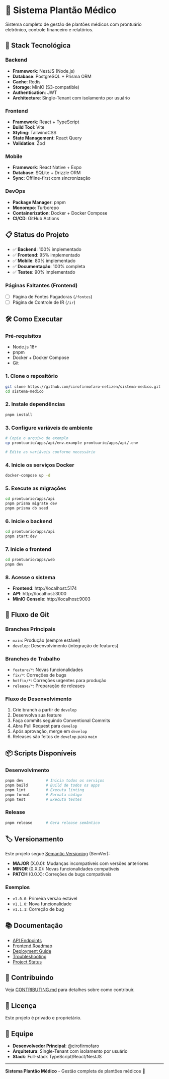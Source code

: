 # 🏥 Sistema Plantão Médico

Sistema completo de gestão de plantões médicos com prontuário eletrônico, controle financeiro e relatórios.

## 🚀 Stack Tecnológica

### Backend

- **Framework**: NestJS (Node.js)
- **Database**: PostgreSQL + Prisma ORM
- **Cache**: Redis
- **Storage**: MinIO (S3-compatible)
- **Authentication**: JWT
- **Architecture**: Single-Tenant com isolamento por usuário

### Frontend

- **Framework**: React + TypeScript
- **Build Tool**: Vite
- **Styling**: TailwindCSS
- **State Management**: React Query
- **Validation**: Zod

### Mobile

- **Framework**: React Native + Expo
- **Database**: SQLite + Drizzle ORM
- **Sync**: Offline-first com sincronização

### DevOps

- **Package Manager**: pnpm
- **Monorepo**: Turborepo
- **Containerization**: Docker + Docker Compose
- **CI/CD**: GitHub Actions

## 📋 Status do Projeto

- ✅ **Backend**: 100% implementado
- ✅ **Frontend**: 95% implementado
- ✅ **Mobile**: 80% implementado
- ✅ **Documentação**: 100% completa
- ✅ **Testes**: 90% implementado

### Páginas Faltantes (Frontend)

- [ ] Página de Fontes Pagadoras (`/fontes`)
- [ ] Página de Controle de IR (`/ir`)

## 🛠️ Como Executar

### Pré-requisitos

- Node.js 18+
- pnpm
- Docker + Docker Compose
- Git

### 1. Clone o repositório

```bash
git clone https://github.com/cirofirmofaro-netizen/sistema-medico.git
cd sistema-medico
```

### 2. Instale dependências

```bash
pnpm install
```

### 3. Configure variáveis de ambiente

```bash
# Copie o arquivo de exemplo
cp prontuario/apps/api/env.example prontuario/apps/api/.env

# Edite as variáveis conforme necessário
```

### 4. Inicie os serviços Docker

```bash
docker-compose up -d
```

### 5. Execute as migrações

```bash
cd prontuario/apps/api
pnpm prisma migrate dev
pnpm prisma db seed
```

### 6. Inicie o backend

```bash
cd prontuario/apps/api
pnpm start:dev
```

### 7. Inicie o frontend

```bash
cd prontuario/apps/web
pnpm dev
```

### 8. Acesse o sistema

- **Frontend**: http://localhost:5174
- **API**: http://localhost:3000
- **MinIO Console**: http://localhost:9003

## 🌿 Fluxo de Git

### Branches Principais

- `main`: Produção (sempre estável)
- `develop`: Desenvolvimento (integração de features)

### Branches de Trabalho

- `feature/*`: Novas funcionalidades
- `fix/*`: Correções de bugs
- `hotfix/*`: Correções urgentes para produção
- `release/*`: Preparação de releases

### Fluxo de Desenvolvimento

1. Crie branch a partir de `develop`
2. Desenvolva sua feature
3. Faça commits seguindo Conventional Commits
4. Abra Pull Request para `develop`
5. Após aprovação, merge em `develop`
6. Releases são feitos de `develop` para `main`

## 📦 Scripts Disponíveis

### Desenvolvimento

```bash
pnpm dev          # Inicia todos os serviços
pnpm build        # Build de todos os apps
pnpm lint         # Executa linting
pnpm format       # Formata código
pnpm test         # Executa testes
```

### Release

```bash
pnpm release      # Gera release semântico
```

## 🏷️ Versionamento

Este projeto segue [Semantic Versioning](https://semver.org/) (SemVer):

- **MAJOR** (X.0.0): Mudanças incompatíveis com versões anteriores
- **MINOR** (0.X.0): Novas funcionalidades compatíveis
- **PATCH** (0.0.X): Correções de bugs compatíveis

### Exemplos

- `v1.0.0`: Primeira versão estável
- `v1.1.0`: Nova funcionalidade
- `v1.1.1`: Correção de bug

## 📚 Documentação

- [API Endpoints](./API_ENDPOINTS.md)
- [Frontend Roadmap](./FRONTEND_ROADMAP.md)
- [Deployment Guide](./DEPLOYMENT_GUIDE.md)
- [Troubleshooting](./TROUBLESHOOTING.md)
- [Project Status](./PROJECT_STATUS.md)

## 🤝 Contribuindo

Veja [CONTRIBUTING.md](./CONTRIBUTING.md) para detalhes sobre como contribuir.

## 📄 Licença

Este projeto é privado e proprietário.

## 👥 Equipe

- **Desenvolvedor Principal**: @cirofirmofaro
- **Arquitetura**: Single-Tenant com isolamento por usuário
- **Stack**: Full-stack TypeScript/React/NestJS

---

**Sistema Plantão Médico** - Gestão completa de plantões médicos 🏥
